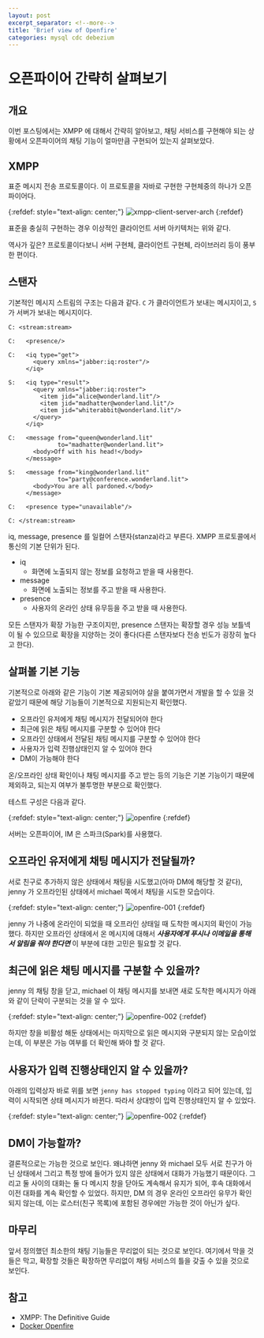 ```yaml
---
layout: post
excerpt_separator: <!--more-->
title: 'Brief view of Openfire'
categories: mysql cdc debezium
---
```


# 오픈파이어 간략히 살펴보기
## 개요

이번 포스팅에서는 XMPP 에 대해서 간략히 알아보고, 채팅 서비스를 구현해야 되는 상황에서 오픈파이어의 채팅 기능이 얼마만큼 구현되어 있는지 살펴보았다.
<!--more-->

## XMPP

표준 메시지 전송 프로토콜이다. 이 프로토콜을 자바로 구현한 구현체중의 하나가 오픈파이어다.

{:refdef: style="text-align: center;"}
![xmpp-client-server-arch](/assets/xmpp-client-server-arch.png)
{:refdef}

표준을 충실히 구현하는 경우 이상적인 클라이언트 서버 아키텍처는 위와 같다.

역사가 깊은? 프로토콜이다보니 서버 구현체, 클라이언트 구현체, 라이브러리 등이 풍부한 편이다.

## 스탠자

기본적인 메시지 스트림의 구조는 다음과 같다. `C` 가 클라이언트가 보내는 메시지이고, `S` 가 서버가 보내는 메시지이다.

```
C: <stream:stream>

C:   <presence/>

C:   <iq type="get">
       <query xmlns="jabber:iq:roster"/>
     </iq>

S:   <iq type="result">
       <query xmlns="jabber:iq:roster">
         <item jid="alice@wonderland.lit"/>
         <item jid="madhatter@wonderland.lit"/>
         <item jid="whiterabbit@wonderland.lit"/>
       </query>
     </iq>

C:   <message from="queen@wonderland.lit" 
              to="madhatter@wonderland.lit">
       <body>Off with his head!</body>
     </message>

S:   <message from="king@wonderland.lit"
              to="party@conference.wonderland.lit">
       <body>You are all pardoned.</body>
     </message>

C:   <presence type="unavailable"/>

C: </stream:stream>
```

iq, message, presence 를 일컬어 스탠자(stanza)라고 부른다. XMPP 프로토콜에서 통신의 기본 단위가 된다.

* iq
    * 화면에 노출되지 않는 정보를 요청하고 받을 때 사용한다.
* message
    * 화면에 노출되는 정보를 주고 받을 때 사용한다.
* presence
    * 사용자의 온라인 상태 유무등을 주고 받을 때 사용한다.

모든 스탠자가 확장 가능한 구조이지만, presence 스탠자는 확장할 경우 성능 보틀넥이 될 수 있으므로 확장을 지양하는 것이 좋다(다른 스탠자보다 전송 빈도가 
굉장히 높다고 한다).

## 살펴볼 기본 기능

기본적으로 아래와 같은 기능이 기본 제공되어야 살을 붙여가면서 개발을 할 수 있을 것 같았기 때문에 해당 기능들이 기본적으로 지원되는지 확인했다. 

* 오프라인 유저에게 채팅 메시지가 전달되어야 한다
* 최근에 읽은 채팅 메시지를 구분할 수 있어야 한다
* 오프라인 상태에서 전달된 채팅 메시지를 구분할 수 있어야 한다
* 사용자가 입력 진행상태인지 알 수 있어야 한다
* DM이 가능해야 한다

온/오프라인 상태 확인이나 채팅 메시지를 주고 받는 등의 기능은 기본 기능이기 때문에 제외하고, 되는지 여부가 불투명한 부분으로 확인했다.

테스트 구성은 다음과 같다. 

{:refdef: style="text-align: center;"}
![openfire](/assets/openfire.png)
{:refdef} 

서버는 오픈파이어, IM 은 스파크(Spark)를 사용했다.

## 오프라인 유저에게 채팅 메시지가 전달될까?

서로 친구로 추가하지 않은 상태에서 채팅을 시도했고(아마 DM에 해당할 것 같다), jenny 가 오프라인된 상태에서 michael 쪽에서 채팅을 시도한 모습이다.

{:refdef: style="text-align: center;"}
![openfire-001](/assets/openfire-001.png)
{:refdef}

jenny 가 나중에 온라인이 되었을 때 오프라인 상태일 때 도착한 메시지의 확인이 가능했다. 하지만 오프라인 상태에서 온 메시지에 대해서 ***사용자에게 
푸시나 이메일을 통해서 알림을 줘야 한다면*** 이 부분에 대한 고민은 필요할 것 같다.

## 최근에 읽은 채팅 메시지를 구분할 수 있을까?

jenny 의 채팅 창을 닫고, michael 이 채팅 메시지를 보내면 새로 도착한 메시지가 아래와 같이 단락이 구분되는 것을 알 수 있다.

{:refdef: style="text-align: center;"}
![openfire-002](/assets/openfire-002.png)
{:refdef}

하지만 창을 비활성 해둔 상태에서는 마지막으로 읽은 메시지와 구분되지 않는 모습이었는데, 이 부분은 가능 여부를 더 확인해 봐야 할 것 같다.

## 사용자가 입력 진행상태인지 알 수 있을까?

아래의 입력상자 바로 위를 보면 `jenny has stopped typing` 이라고 되어 있는데, 입력이 시작되면 상태 메시지가 바뀐다. 따라서 상대방이 입력 진행상태인지 
알 수 있었다.

{:refdef: style="text-align: center;"}
![openfire-002](/assets/openfire-002.png)
{:refdef}

## DM이 가능할까?

결론적으로는 가능한 것으로 보인다. 왜냐하면 jenny 와 michael 모두 서로 친구가 아닌 상태에서 그리고 특정 방에 들어가 있지 않은 상태에서 대화가 가능했기 
때문이다. 그리고 둘 사이의 대화는 둘 다 메시지 창을 닫아도 계속해서 유지가 되어, 후속 대화에서 이전 대화를 계속 확인할 수 있었다. 하지만, DM 의 경우 
온라인 오프라인 유무가 확인되지 않는데, 이는 로스터(친구 목록)에 포함된 경우에만 가능한 것이 아닌가 싶다.

## 마무리

앞서 정의했던 최소한의 채팅 기능들은 무리없이 되는 것으로 보인다. 여기에서 막을 것들은 막고, 확장할 것들은 확장하면 무리없이 채팅 서비스의 틀을 갖출 수 있을 
것으로 보인다.

## 참고

* XMPP: The Definitive Guide
* [Docker Openfire](https://github.com/m0rph2us/docker-openfire)